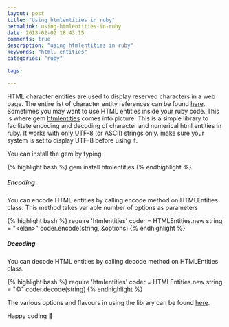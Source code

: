 ```yaml
---
layout: post
title: "Using htmlentities in ruby"
permalink: using-htmlentities-in-ruby
date: 2013-02-02 18:43:15
comments: true
description: "using htmlentities in ruby"
keywords: "html, entities"
categories: "ruby"

tags:

---
```


HTML character entities are used to display reserved characters in a web page. The entire list of character entity references can be found [here](http://en.wikipedia.org/wiki/List_of_XML_and_HTML_character_entity_references "wikipedia character entity reference"). Sometimes you may want to use HTML entities inside your ruby code. This is where gem [htmlentities](http://htmlentities.rubyforge.org/ "htmlentities") comes into picture. This is a simple library to facilitate encoding and decoding of character and numerical html entities in ruby. It works with only UTF-8 (or ASCII) strings only. make sure your system is set to display UTF-8 before using it.

You can install the gem by typing

{% highlight bash %}
gem install htmlentities
{% endhighlight %} 

##### Encoding

You can encode HTML entities by calling encode method on HTMLEntities class. This method takes variable number of options as parameters

{% highlight bash %}
require 'htmlentities'
coder = HTMLEntities.new
string = "<élan>"
coder.encode(string, &options)
{% endhighlight %} 

##### Decoding

You can decode HTML entities by calling decode method on HTMLEntities class.

{% highlight bash %}
require 'htmlentities'
coder = HTMLEntities.new
string = "&copy;"
coder.decode(string)
{% endhighlight %}

The various options and flavours in using the library can be found [here](http://htmlentities.rubyforge.org/ "htmlentities").

Happy coding 🙂